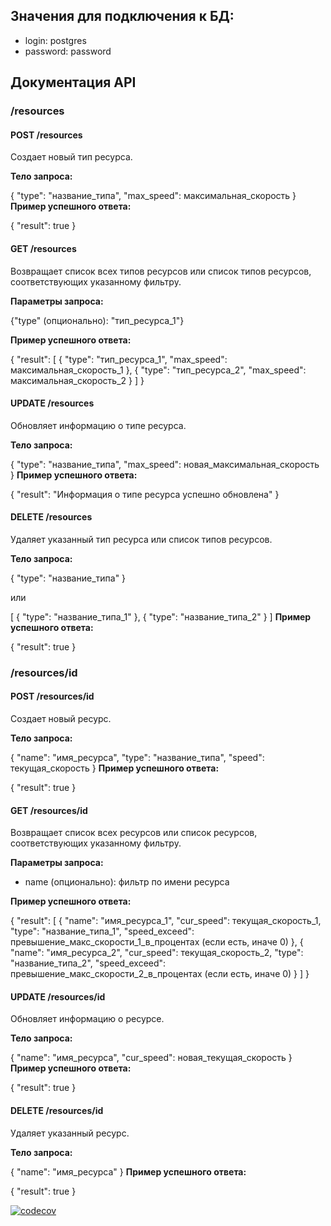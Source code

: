 ## Значения для подключения к БД:

- login: postgres
- password: password

## Документация API 
  
###  /resources  
 
####  POST /resources  
 
Создает новый тип ресурса. 
 
**Тело запроса:**

{
  "type": "название_типа",
  "max_speed": максимальная_скорость
}
**Пример успешного ответа:**

{
  "result": true
}
####  GET /resources  
 
Возвращает список всех типов ресурсов или список типов ресурсов, соответствующих указанному фильтру. 
 
**Параметры запроса:** 

{"type"  (опционально): "тип_ресурса_1"}
 
**Пример успешного ответа:**

{
  "result": [
    {
      "type": "тип_ресурса_1",
      "max_speed": максимальная_скорость_1
    },
    {
      "type": "тип_ресурса_2",
      "max_speed": максимальная_скорость_2
    }
  ]
}
####  UPDATE /resources  
 
Обновляет информацию о типе ресурса. 
 
**Тело запроса:**

{
  "type": "название_типа",
  "max_speed": новая_максимальная_скорость
}
**Пример успешного ответа:**

{
  "result": "Информация о типе ресурса успешно обновлена"
}
####  DELETE /resources  
 
Удаляет указанный тип ресурса или список типов ресурсов. 
 
**Тело запроса:**

{
  "type": "название_типа"
}

или

[
  {
    "type": "название_типа_1"
  },
  {
    "type": "название_типа_2"
  }
]
**Пример успешного ответа:**

{
  "result": true
}
###  /resources/id  
 
####  POST /resources/id  
 
Создает новый ресурс. 
 
**Тело запроса:**

{
  "name": "имя_ресурса",
  "type": "название_типа",
  "speed": текущая_скорость
}
**Пример успешного ответа:**

{
  "result": true
}
####  GET /resources/id  
 
Возвращает список всех ресурсов или список ресурсов, соответствующих указанному фильтру. 
 
**Параметры запроса:** 
-  name  (опционально): фильтр по имени ресурса 
 
**Пример успешного ответа:**

{
  "result": [
    {
      "name": "имя_ресурса_1",
      "cur_speed": текущая_скорость_1,
      "type": "название_типа_1",
      "speed_exceed": превышение_макс_скорости_1_в_процентах (если есть, иначе 0)
    },
    {
      "name": "имя_ресурса_2",
      "cur_speed": текущая_скорость_2,
      "type": "название_типа_2",
      "speed_exceed": превышение_макс_скорости_2_в_процентах (если есть, иначе 0)
    }
  ]
}
####  UPDATE /resources/id  
 
Обновляет информацию о ресурсе. 
 
**Тело запроса:**

{
  "name": "имя_ресурса",
  "cur_speed": новая_текущая_скорость
}
**Пример успешного ответа:**

{
  "result": true
}
####  DELETE /resources/id  
 
Удаляет указанный ресурс. 
 
**Тело запроса:**

{
  "name": "имя_ресурса"
}
**Пример успешного ответа:**

{
  "result": true
}

[![codecov](https://codecov.io/gh/Ar-b-ra/Test_task/branch/master/graph/badge.svg)](https://codecov.io/gh/Ar-b-ra/Test_task/)